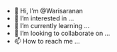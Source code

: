 - 👋 Hi, I’m @Warisaranan
- 👀 I’m interested in ...
- 🌱 I’m currently learning ...
- 💞️ I’m looking to collaborate on ...
- 📫 How to reach me ...

<!---
Warisaranan/Warisaranan is a ✨ special ✨ repository because its `README.md` (this file) appears on your GitHub profile.
You can click the Preview link to take a look at your changes.
--->
